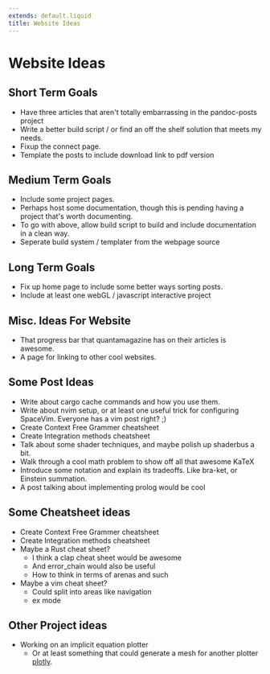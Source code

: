 ```yaml
---
extends: default.liquid
title: Website Ideas
---
```

# Website Ideas

## Short Term Goals

* Have three articles that aren't totally embarrassing in the pandoc-posts project
* Write a better build script / or find an off the shelf solution that meets my needs.
* Fixup the connect page.
* Template the posts to include download link to pdf version

## Medium Term Goals

* Include some project pages.
* Perhaps host some documentation, though this is pending having a project that's worth documenting.
* To go with above, allow build script to build and include documentation in a clean way.
* Seperate build system / templater from the webpage source

## Long Term Goals

* Fix up home page to include some better ways sorting posts.
* Include at least one webGL / javascript interactive project

## Misc. Ideas For Website

* That progress bar that quantamagazine has on their articles is awesome.
* A page for linking to other cool websites. 

## Some Post Ideas

* Write about cargo cache commands and how you use them.
* Write about nvim setup, or at least one useful trick for configuring SpaceVim. Everyone has a vim post right? ;)
* Create Context Free Grammer cheatsheet
* Create Integration methods cheatsheet
* Talk about some shader techniques, and maybe polish up shaderbus a bit.
* Walk through a cool math problem to show off all that awesome KaTeX
* Introduce some notation and explain its tradeoffs. Like bra-ket, or Einstein summation.
* A post talking about implementing prolog would be cool

## Some Cheatsheet ideas

* Create Context Free Grammer cheatsheet
* Create Integration methods cheatsheet
* Maybe a Rust cheat sheet?
    + I think a clap cheat sheet would be awesome
    + And error_chain would also be useful
    + How to think in terms of arenas and such
* Maybe a vim cheat sheet?
    + Could split into areas like navigation
    + ex mode

## Other Project ideas

* Working on an implicit equation plotter
    + Or at least something that could generate a mesh for another plotter [plotly](https://plot.ly/).
